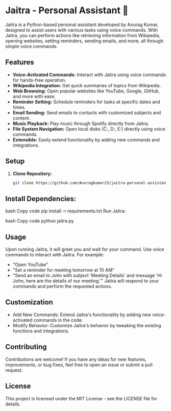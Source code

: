 # Jaitra - Personal Assistant 🤖

Jaitra is a Python-based personal assistant developed by Anurag Kumar, designed to assist users with various tasks using voice commands. With Jaitra, you can perform actions like retrieving information from Wikipedia, opening websites, setting reminders, sending emails, and more, all through simple voice commands.



## Features

- **Voice-Activated Commands:** Interact with Jaitra using voice commands for hands-free operation.
- **Wikipedia Integration:** Get quick summaries of topics from Wikipedia.
- **Web Browsing:** Open popular websites like YouTube, Google, GitHub, and more with ease.
- **Reminder Setting:** Schedule reminders for tasks at specific dates and times.
- **Email Sending:** Send emails to contacts with customized subjects and content.
- **Music Playback:** Play music through Spotify directly from Jaitra.
- **File System Navigation:** Open local disks (C:, D:, E:) directly using voice commands.
- **Extensible:** Easily extend functionality by adding new commands and integrations.

## Setup

1. **Clone Repository:**
   ```bash
   git clone https://github.com/Anuragkumar23/jaitra-personal-assistant.git
   
## Install Dependencies:

bash
Copy code
pip install -r requirements.txt
Run Jaitra:

bash
Copy code
python jaitra.py

## Usage

Upon running Jaitra, it will greet you and wait for your command.
Use voice commands to interact with Jaitra. For example:
 - "Open YouTube"
 - "Set a reminder for meeting tomorrow at 10 AM"
 - "Send an email to John with subject 'Meeting Details' and message 'Hi John, here are the details of our meeting.'"
Jaitra will respond to your commands and perform the requested actions.

## Customization

- Add New Commands: Extend Jaitra's functionality by adding new voice-activated commands in the code.
- Modify Behavior: Customize Jaitra's behavior by tweaking the existing functions and integrations.

## Contributing

Contributions are welcome! If you have any ideas for new features, improvements, or bug fixes, feel free to open an issue or submit a pull request.

## License

This project is licensed under the MIT License - see the LICENSE file for details.
